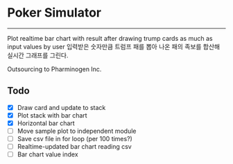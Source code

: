 Poker Simulator
===============
- - -
Plot realtime bar chart with result after drawing trump cards as much as input values by user
입력받은 숫자만큼 트럼프 패를 뽑아 나온 패의 족보를 합산해 실시간 그래프를 그린다.

Outsourcing to Pharminogen Inc.

Todo
---
- [x] Draw card and update to stack
- [x] Plot stack with bar chart
- [x] Horizontal bar chart
- [ ] Move sample plot to independent module
- [ ] Save csv file in for loop (per 100 times?)
- [ ] Realtime-updated bar chart reading csv
- [ ] Bar chart value index